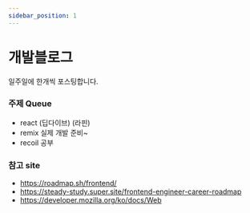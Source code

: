```yaml
---
sidebar_position: 1
---
```


# 개발블로그

일주일에 한개씩 포스팅합니다.

### 주제 Queue

- react (딥다이브) (라핀)
- remix 실제 개발 준비~
- recoil 공부

### 참고 site

- https://roadmap.sh/frontend/
- https://steady-study.super.site/frontend-engineer-career-roadmap
- https://developer.mozilla.org/ko/docs/Web
